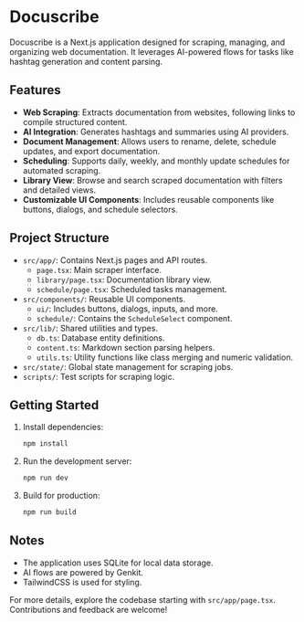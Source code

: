 # Docuscribe

Docuscribe is a Next.js application designed for scraping, managing, and organizing web documentation. It leverages AI-powered flows for tasks like hashtag generation and content parsing.

## Features

- **Web Scraping**: Extracts documentation from websites, following links to compile structured content.
- **AI Integration**: Generates hashtags and summaries using AI providers.
- **Document Management**: Allows users to rename, delete, schedule updates, and export documentation.
- **Scheduling**: Supports daily, weekly, and monthly update schedules for automated scraping.
- **Library View**: Browse and search scraped documentation with filters and detailed views.
- **Customizable UI Components**: Includes reusable components like buttons, dialogs, and schedule selectors.

## Project Structure

- `src/app/`: Contains Next.js pages and API routes.
  - `page.tsx`: Main scraper interface.
  - `library/page.tsx`: Documentation library view.
  - `schedule/page.tsx`: Scheduled tasks management.
- `src/components/`: Reusable UI components.
  - `ui/`: Includes buttons, dialogs, inputs, and more.
  - `schedule/`: Contains the `ScheduleSelect` component.
- `src/lib/`: Shared utilities and types.
  - `db.ts`: Database entity definitions.
  - `content.ts`: Markdown section parsing helpers.
  - `utils.ts`: Utility functions like class merging and numeric validation.
- `src/state/`: Global state management for scraping jobs.
- `scripts/`: Test scripts for scraping logic.

## Getting Started

1. Install dependencies:
   ```bash
   npm install
   ```
2. Run the development server:
   ```bash
   npm run dev
   ```
3. Build for production:
   ```bash
   npm run build
   ```

## Notes

- The application uses SQLite for local data storage.
- AI flows are powered by Genkit.
- TailwindCSS is used for styling.

For more details, explore the codebase starting with `src/app/page.tsx`. Contributions and feedback are welcome!
